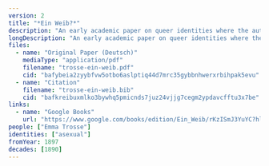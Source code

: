 ```yaml
---
version: 2
title: "*Ein Weib?*"
description: "An early academic paper on queer identities where the author self-identities as asexual"
longDescription: "An early academic paper on queer identities where the author discusses asexuality using the label *sinnlichkeitslosigkeit* (asensuality) and self-identifies as such"
files:
  - name: "Original Paper (Deutsch)"
    mediaType: "application/pdf"
    filename: "trosse-ein-weib.pdf"
    cid: "bafybeia2zyybfvw5otbo6aslptiq44d7mrc35gybbnhwerxrbihpak5evu"
  - name: "Citation"
    filename: "trosse-ein-weib.bib"
    cid: "bafkreibuxmlko3bywhq5pmicnds7juz24vjjg7cegm2ypdavcfftu3x7be"
links:
  - name: "Google Books"
    url: "https://www.google.com/books/edition/Ein_Weib/rKzISmJ3YuYC?hl=en"
people: ["Emma Trosse"]
identities: ["asexual"]
fromYear: 1897
decades: [1890]
---
```

